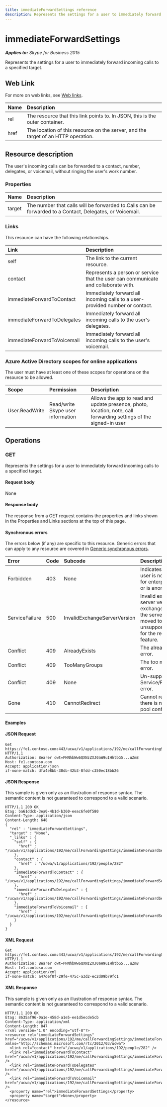 ```yaml
---
title: immediateForwardSettings reference
description: Represents the settings for a user to immediately forward incoming calls to a specified target.
---
```

# immediateForwardSettings

 _**Applies to:** Skype for Business 2015_


Represents the settings for a user to immediately forward incoming calls to a specified target.
            

## Web Link
<a name = "sectionSection0"> </a>

For more on web links, see [Web links](WebLinks.md).

|**Name**|**Description**|
|:-----|:-----|
|rel|The resource that this link points to. In JSON, this is the outer container.|
|href|The location of this resource on the server, and the target of an HTTP operation.|

## Resource description
<a name = "sectionSection1"> </a>

The user's incoming calls can be forwarded to a contact, number, delegates, or voicemail, without ringing the user's work number.

### Properties

|**Name**|**Description**|
|:-----|:-----|
|target|The number that calls will be forwarded to.Calls can be forwarded to a Contact, Delegates, or Voicemail.|

### Links

This resource can have the following relationships.

|**Link**|**Description**|
|:-----|:-----|
|self|The link to the current resource.|
|contact|Represents a person or service that the user can communicate and collaborate with.|
|immediateForwardToContact|Immediately forward all incoming calls to a user-provided number or contact.|
|immediateForwardToDelegates|Immediately forward all incoming calls to the user's delegates.|
|immediateForwardToVoicemail|Immediately forward all incoming calls to the user's voicemail.|

### Azure Active Directory scopes for online applications


The user must have at least one of these scopes for operations on the resource to be allowed.

|**Scope**|**Permission**|**Description**|
|:-----|:-----|:-----|
|User.ReadWrite|Read/write Skype user information|Allows the app to read and update presence, photo, location, note, call forwarding settings of the signed-in user|

## Operations



<a name="sectionSection2"></a>

### GET




Represents the settings for a user to immediately forward incoming calls to a specified target.

#### Request body



None


#### Response body



The response from a GET request contains the properties and links shown in the Properties and Links sections at the top of this page.

#### Synchronous errors



The errors below (if any) are specific to this resource. Generic errors that can apply to any resource are covered in [Generic synchronous errors](GenericSynchronousErrors.md).

|**Error**|**Code**|**Subcode**|**Description**|
|:-----|:-----|:-----|:-----|
|Forbidden|403|None|Indicates that the user is not enabled for enterprise voice or is anonymous.|
|ServiceFailure|500|InvalidExchangeServerVersion|Invalid exchange server version.The exchange mailbox of the server might have moved to an unsupported version for the required feature.|
|Conflict|409|AlreadyExists|The already exists error.|
|Conflict|409|TooManyGroups|The too many groups error.|
|Conflict|409|None|Un-supported Service/Resource/API error.|
|Gone|410|CannotRedirect|Cannot redirect since there is no back up pool configured.|

#### Examples




#### JSON Request




```
Get https://fe1.contoso.com:443/ucwa/v1/applications/192/me/callForwardingSettings/immediateForwardSettings HTTP/1.1
Authorization: Bearer cwt=PHNhbWw6QXNzZXJ0aW9uIHhtbG5...uZm8
Host: fe1.contoso.com
Accept: application/json
if-none-match: dfa4e8bb-30db-42b3-8fdd-c350ec18bb26

```


#### JSON Response



This sample is given only as an illustration of response syntax. The semantic content is not guaranteed to correspond to a valid scenario.
```
HTTP/1.1 200 OK
Etag: ba61ddcb-3ea0-4b1d-b360-eeac6fe0f580
Content-Type: application/json
Content-Length: 648
{
  "rel" : "immediateForwardSettings",
  "target" : "None",
  "_links" : {
    "self" : {
      "href" : "/ucwa/v1/applications/192/me/callForwardingSettings/immediateForwardSettings"
    },
    "contact" : {
      "href" : "/ucwa/v1/applications/192/people/282"
    },
    "immediateForwardToContact" : {
      "href" : "/ucwa/v1/applications/192/me/callForwardingSettings/immediateForwardSettings/immediateForwardToContact"
    },
    "immediateForwardToDelegates" : {
      "href" : "/ucwa/v1/applications/192/me/callForwardingSettings/immediateForwardSettings/immediateForwardToDelegates"
    },
    "immediateForwardToVoicemail" : {
      "href" : "/ucwa/v1/applications/192/me/callForwardingSettings/immediateForwardSettings/immediateForwardToVoicemail"
    }
  }
}
```


#### XML Request




```
Get https://fe1.contoso.com:443/ucwa/v1/applications/192/me/callForwardingSettings/immediateForwardSettings HTTP/1.1
Authorization: Bearer cwt=PHNhbWw6QXNzZXJ0aW9uIHhtbG5...uZm8
Host: fe1.contoso.com
Accept: application/xml
if-none-match: a47def0f-29fe-475c-a3d2-ec2d09b79fc1

```


#### XML Response



This sample is given only as an illustration of response syntax. The semantic content is not guaranteed to correspond to a valid scenario.
```
HTTP/1.1 200 OK
Etag: 8635af96-0a1e-458d-a1e5-ee1d5ecde5cb
Content-Type: application/xml
Content-Length: 847
<?xml version="1.0" encoding="utf-8"?>
<resource rel="immediateForwardSettings" href="/ucwa/v1/applications/192/me/callForwardingSettings/immediateForwardSettings" xmlns="http://schemas.microsoft.com/rtc/2012/03/ucwa">
  <link rel="contact" href="/ucwa/v1/applications/192/people/282" />
  <link rel="immediateForwardToContact" href="/ucwa/v1/applications/192/me/callForwardingSettings/immediateForwardSettings/immediateForwardToContact" />
  <link rel="immediateForwardToDelegates" href="/ucwa/v1/applications/192/me/callForwardingSettings/immediateForwardSettings/immediateForwardToDelegates" />
  <link rel="immediateForwardToVoicemail" href="/ucwa/v1/applications/192/me/callForwardingSettings/immediateForwardSettings/immediateForwardToVoicemail" />
  <property name="rel">immediateForwardSettings</property>
  <property name="target">None</property>
</resource>
```


